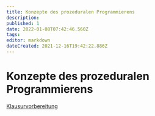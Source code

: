 ```yaml
---
title: Konzepte des prozeduralen Programmierens
description: 
published: 1
date: 2022-01-08T07:42:46.560Z
tags: 
editor: markdown
dateCreated: 2021-12-16T19:42:22.886Z
---
```


# Konzepte des prozeduralen Programmierens
[Klausurvorbereitung](/fom/prozeduales-programmieren/klausurvorbereitung)